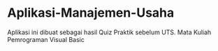 # Aplikasi-Manajemen-Usaha
 Aplikasi ini dibuat sebagai hasil Quiz Praktik sebelum UTS. Mata Kuliah Pemrograman Visual Basic
